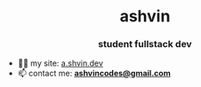 <h1 align="center">ashvin</h1>
<h3 align="center">student fullstack dev</h3>

- 👨‍💻 my site: [a.shvin.dev](https://a.shvin.dev)
- 📫 contact me: **ashvincodes@gmail.com**
